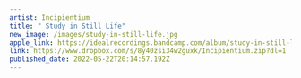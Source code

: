 ```yaml
---
artist: Incipientium
title: " Study in Still Life"
new_image: /images/study-in-still-life.jpg
apple_link: https://idealrecordings.bandcamp.com/album/study-in-still-life
link: https://www.dropbox.com/s/8y40zsi34w2guxk/Incipientium.zip?dl=1
published_date: 2022-05-22T20:14:57.192Z
---
```

